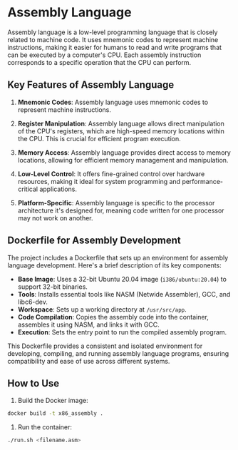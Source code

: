 # Assembly Language

Assembly language is a low-level programming language that is closely related to machine code. It uses mnemonic codes to represent machine instructions, making it easier for humans to read and write programs that can be executed by a computer's CPU. Each assembly instruction corresponds to a specific operation that the CPU can perform.

## Key Features of Assembly Language

1. **Mnemonic Codes**: Assembly language uses mnemonic codes to represent machine instructions.

2. **Register Manipulation**: Assembly language allows direct manipulation of the CPU's registers, which are high-speed memory locations within the CPU. This is crucial for efficient program execution.

3. **Memory Access**: Assembly language provides direct access to memory locations, allowing for efficient memory management and manipulation.

4. **Low-Level Control**: It offers fine-grained control over hardware resources, making it ideal for system programming and performance-critical applications.

5. **Platform-Specific**: Assembly language is specific to the processor architecture it's designed for, meaning code written for one processor may not work on another.

## Dockerfile for Assembly Development

The project includes a Dockerfile that sets up an environment for assembly language development. Here's a brief description of its key components:

- **Base Image**: Uses a 32-bit Ubuntu 20.04 image (`i386/ubuntu:20.04`) to support 32-bit binaries.
- **Tools**: Installs essential tools like NASM (Netwide Assembler), GCC, and libc6-dev.
- **Workspace**: Sets up a working directory at `/usr/src/app`.
- **Code Compilation**: Copies the assembly code into the container, assembles it using NASM, and links it with GCC.
- **Execution**: Sets the entry point to run the compiled assembly program.

This Dockerfile provides a consistent and isolated environment for developing, compiling, and running assembly language programs, ensuring compatibility and ease of use across different systems.

## How to Use

1. Build the Docker image:

```sh
docker build -t x86_assembly .
```

1. Run the container:

```sh
./run.sh <filename.asm>
```
